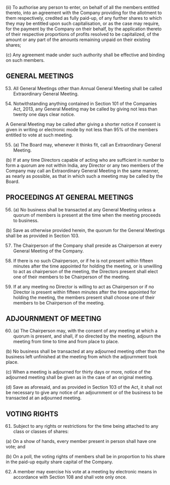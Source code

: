 (ii) To authorise any person to enter, on behalf of all the members entitled thereto, into an agreement with the Company providing for the allotment to them respectively, credited as fully paid-up, of any further shares to which they may be entitled upon such capitalisation, or as the case may require, for the payment by the Company on their behalf, by the application thereto of their respective proportions of profits resolved to be capitalized, of the amount or any part of the amounts remaining unpaid on their existing shares;

(c) Any agreement made under such authority shall be effective and binding on such members.

## GENERAL MEETINGS

53. All General Meetings other than Annual General Meeting shall be called Extraordinary General Meeting.

54. Notwithstanding anything contained in Section 101 of the Companies Act, 2013, any General Meeting may be called by giving not less than twenty one days clear notice.

A General Meeting may be called after giving a shorter notice if consent is given in writing or electronic mode by not less than 95% of the members entitled to vote at such meeting.

55. (a) The Board may, whenever it thinks fit, call an Extraordinary General Meeting.

(b) If at any time Directors capable of acting who are sufficient in number to form a quorum are not within India, any Director or any two members of the Company may call an Extraordinary General Meeting in the same manner, as nearly as possible, as that in which such a meeting may be called by the Board.

## PROCEEDINGS AT GENERAL MEETINGS

56. (a) No business shall be transacted at any General Meeting unless a quorum of members is present at the time when the meeting proceeds to business.

(b) Save as otherwise provided herein, the quorum for the General Meetings shall be as provided in Section 103.

57. The Chairperson of the Company shall preside as Chairperson at every General Meeting of the Company.

58. If there is no such Chairperson, or if he is not present within fifteen minutes after the time appointed for holding the meeting, or is unwilling to act as chairperson of the meeting, the Directors present shall elect one of their members to be Chairperson of the meeting.

59. If at any meeting no Director is willing to act as Chairperson or if no Director is present within fifteen minutes after the time appointed for holding the meeting, the members present shall choose one of their members to be Chairperson of the meeting.

## ADJOURNMENT OF MEETING

60. (a) The Chairperson may, with the consent of any meeting at which a quorum is present, and shall, if so directed by the meeting, adjourn the meeting from time to time and from place to place.

(b) No business shall be transacted at any adjourned meeting other than the business left unfinished at the meeting from which the adjournment took place.

(c) When a meeting is adjourned for thirty days or more, notice of the adjourned meeting shall be given as in the case of an original meeting.

(d) Save as aforesaid, and as provided in Section 103 of the Act, it shall not be necessary to give any notice of an adjournment or of the business to be transacted at an adjourned meeting.

## VOTING RIGHTS

61. Subject to any rights or restrictions for the time being attached to any class or classes of shares:

(a) On a show of hands, every member present in person shall have one vote; and

(b) On a poll, the voting rights of members shall be in proportion to his share in the paid-up equity share capital of the Company.

62. A member may exercise his vote at a meeting by electronic means in accordance with Section 108 and shall vote only once.